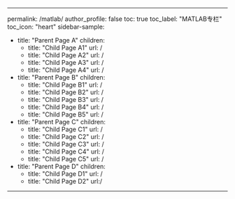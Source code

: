 ---
permalink: /matlab/
author_profile: false
toc: true
toc_label: "MATLAB专栏"
toc_icon: "heart"
sidebar-sample:
  - title: "Parent Page A"
    children:
      - title: "Child Page A1"
        url: /
      - title: "Child Page A2"
        url: /
      - title: "Child Page A3"
        url: /
      - title: "Child Page A4"
        url: /
  - title: "Parent Page B"
    children:
      - title: "Child Page B1"
        url: /
      - title: "Child Page B2"
        url: /
      - title: "Child Page B3"
        url: /
      - title: "Child Page B4"
        url: /
      - title: "Child Page B5"
        url: /
  - title: "Parent Page C"
    children:
      - title: "Child Page C1"
        url: /
      - title: "Child Page C2"
        url: /
      - title: "Child Page C3"
        url: /
      - title: "Child Page C4"
        url: /
      - title: "Child Page C5"
        url: /
  - title: "Parent Page D"
    children:
      - title: "Child Page D1"
        url: /
      - title: "Child Page D2"
        url:/
  ---
